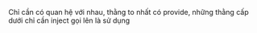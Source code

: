 Chỉ cần có quan hệ với nhau, thằng to nhất có provide, những thằng cấp dưới chỉ cần inject gọi lên là sử dụng
